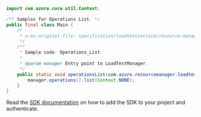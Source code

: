 ```java
import com.azure.core.util.Context;

/** Samples for Operations List. */
public final class Main {
    /*
     * x-ms-original-file: specification/loadtestservice/resource-manager/Microsoft.LoadTestService/preview/2021-12-01-preview/examples/Operations_List.json
     */
    /**
     * Sample code: Operations_List.
     *
     * @param manager Entry point to LoadTestManager.
     */
    public static void operationsList(com.azure.resourcemanager.loadtestservice.LoadTestManager manager) {
        manager.operations().list(Context.NONE);
    }
}
```

Read the [SDK documentation](https://github.com/Azure/azure-sdk-for-java/blob/azure-resourcemanager-loadtestservice_1.0.0-beta.1/sdk/loadtestservice/azure-resourcemanager-loadtestservice/README.md) on how to add the SDK to your project and authenticate.
